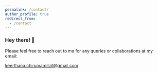 ```yaml
---
permalink: /contact/
author_profile: true
redirect_from:
  - /contact
---
```


### Hey there! 👋

Please feel free to reach out to me for any queries or collaborations at my email:

[keerthana.chirumamilla1@gmail.com](mailto:keerthana.chirumamilla1@gmail.com)

